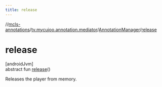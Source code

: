 ```yaml
---
title: release
---
```

//[mcls-annotations](../../../index.html)/[tv.mycujoo.annotation.mediator](../index.html)/[AnnotationManager](index.html)/[release](release.html)



# release



[androidJvm]\
abstract fun [release](release.html)()



Releases the player from memory.




